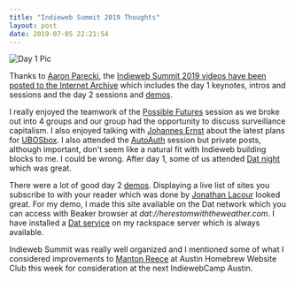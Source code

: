 ```yaml
---
title: "Indieweb Summit 2019 Thoughts"
layout: post
date: 2019-07-05 22:21:54
---
```

![Day 1 Pic](https://indieweb.org/this-week/images/2019-07-05/b6c256626e1376824ee1b51b80e5c824b55efba3.jpg)

Thanks to [Aaron Parecki](https://aaronparecki.com), the [Indieweb Summit 2019 videos have been posted to the Internet Archive](https://indieweb.org/2019/Schedule) which includes the day 1 keynotes, intros and sessions and the day 2 sessions and [demos](https://indieweb.org/2019/Demos).

I really enjoyed the teamwork of the [Possible Futures](https://indieweb.org/2019/indiewebfutures) session as we broke out into 4 groups and our group had the opportunity to discuss surveillance capitalism.  I also enjoyed talking with [Johannes Ernst](https://upon2020.com/blog) about the latest plans for [UBOSbox](https://indieweb.org/UBOSbox).  I also attended the [AutoAuth](https://indieweb.org/2019/alltheauth) session but private posts, although important, don't seem like a natural fit with Indieweb building blocks to me.  I could be wrong.  After day 1, some of us attended [Dat night](https://datnight.org/) which was great.

There were a lot of good day 2 [demos](https://indieweb.org/2019/Demos).  Displaying a live list of sites you subscribe to with your reader which was done by [Jonathan Lacour](https://cleverdevil.io/) looked great.  For my demo, I made this site available on the Dat network which you can access with Beaker browser at *dat://herestomwiththeweather.com*.  I have installed a [Dat service](https://docs.datproject.org/docs/dat-server) on my rackspace server which is always available.

Indieweb Summit was really well organized and I mentioned some of what I considered improvements to [Manton Reece](https://manton.org) at Austin Homebrew Website Club this week for consideration at the next IndiewebCamp Austin.
